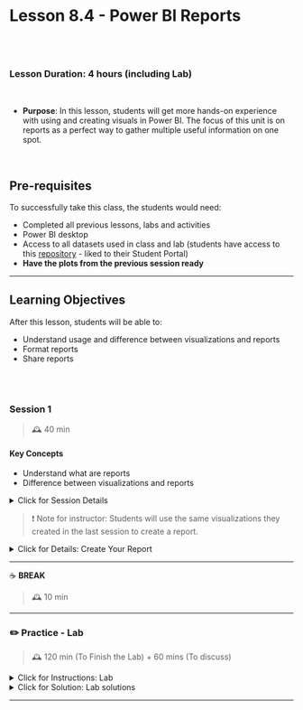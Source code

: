 # Lesson 8.4 - Power BI Reports

<br><br>

### Lesson Duration: 4 hours (including Lab)

<br>

- **Purpose**: In this lesson, students will get more hands-on experience with using and creating visuals in Power BI. The focus of this unit is on reports as a perfect way to gather multiple useful information on one spot.

<br>

## Pre-requisites

To successfully take this class, the students would need:

- Completed all previous lessons, labs and activities
- Power BI desktop
- Access to all datasets used in class and lab (students have access to this [repository](https://github.com/ironhack-edu/power-bi-resources) - liked to their Student Portal)
- **Have the plots from the previous session ready**

---

## Learning Objectives

After this lesson, students will be able to:

- Understand usage and difference between visualizations and reports
- Format reports
- Share reports

<br><br>

### Session 1

> 🕰️ 40 min

#### Key Concepts

- Understand what are reports
- Difference between visualizations and reports

<details>
  <summary> Click for Session Details </summary>

<br>

### Using Visualizations

The visualizations inside Power BI display the data as plots and charts and helps to get insights about what's going on and what should be important for the business to take action. We have worked with this a lot until.

<br>

### Using Reports

A report is a group of visualizations that complements each other and displays multiple data into a single visual without the need for change between multiple sheets. To build a report, you can easily follow the instructions below:

1. Build all your visuals into one sheet
2. Resize your visualizations allowing them to display good into one page
3. Just drag and drop the visualization to the place you want.

<br>

#### Changing the report page size

<br>

- You can change the size of your report/sheet in: `Visualizations --> Format --> Page Size`.

**Note**: Make sure that you **have not** selected any visualization when you try to change the size of the report page.

<br>

![Image](https://education-team-2020.s3.eu-west-1.amazonaws.com/power-bi/week-2/day2_page_size.png)

<br>

- You can also customize it to your needs using Pixels as shown below.

<br>

![Image](https://education-team-2020.s3.eu-west-1.amazonaws.com/power-bi/week-2/day2_custom.png)

<br>

#### Important

<br>

- Try not to overload your reports and visuals with too much information
- It's important to be clear and concise with your data to avoid your report load slow
- Add a title to your dashboard using the text option
- You can also add logo or images that represent the analysis or information

</details>

> :exclamation: Note for instructor: Students will use the same visualizations they created in the last session to create a report.

<details>
  <summary> Click for Details: Create Your Report </summary>
<br>
  
After changing the canvas size of the page, you can see that we have a lot of space to create visuals and explain better our topic. 
  
So let's start with a line chart.

<br>
  
![Image](https://education-team-2020.s3.eu-west-1.amazonaws.com/power-bi/week-2/day2_line_1.png)

<br>
  
![Image](https://education-team-2020.s3.eu-west-1.amazonaws.com/power-bi/week-2/day2_line_2.png)

<br>
  
- Something important when using **line charts** is to add marker - it'll allow us to see where is each equivalent to `x`-axis in `y`-axis.

<br>
   
![Image](https://education-team-2020.s3.eu-west-1.amazonaws.com/power-bi/week-2/day2_line_3.png)

<br>
  
- To complement your line, you can add a **pie chart**. This is really nice to see, for example, from our discounts how is divided by segment. So here, you can start building your story about your data and connect each visual between them.

<br>

![Image](https://education-team-2020.s3.eu-west-1.amazonaws.com/power-bi/week-2/day2_pie_new.png)

<br>

- Now, to take advantage of all available space, let's add a bar chart next to the pie chart which will help us to see the units sold per segment and to be sure if we sell more from a specific segment it was because of the discounts. Be sure to add the labels to the bar chart to see how many units were sold.

<br>

![Image](https://education-team-2020.s3.eu-west-1.amazonaws.com/power-bi/week-2/day2_bar_new.png)

<br>

![Image](https://education-team-2020.s3.eu-west-1.amazonaws.com/power-bi/week-2/day2_bar_2.png)

<br>

- Finally, we can add a map that will show us the country that has the best sales.

<br>

![Image](https://education-team-2020.s3.eu-west-1.amazonaws.com/power-bi/week-2/day2_map.png)

<br>

**Note**: We are going to delete the word _cloud_ because it doesn't make sense with the information that the other visuals are showing.

<br>

![Image](https://education-team-2020.s3.eu-west-1.amazonaws.com/power-bi/week-2/day2_removing.png)

</details>

---

:coffee: **BREAK**

> 🕰️ 10 min

---

### :pencil2: Practice - Lab

> 🕰️ 120 min (To Finish the Lab) + 60 mins (To discuss)

<details>
  <summary> Click for Instructions: Lab </summary>

<br>

For maintenance purposes and to have a single source of truth, use this link to get to the lab instructions. This link will take you to the same content that is presented to students.

- [Lab | Visualizations - Reports](https://github.com/haggarw3/Power-BI-V1/blob/main/02_lean_lessons/week_2/day_2/lab-visualizations-reports.md)

</details>

<details>
  <summary>Click for Solution: Lab solutions</summary>

<br>

Please refer the file `lab-visualizations-reports-solution.md` to check the solution.

</details>

---
